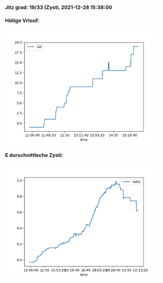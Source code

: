 ### Jitz grad: 19/33 (Zysti, 2021-12-28 15:38:00

### Hütige Vrlouf:
![Graph](Today.png)

### E durschnittleche Zysti:
![Graph](Zysti.png)